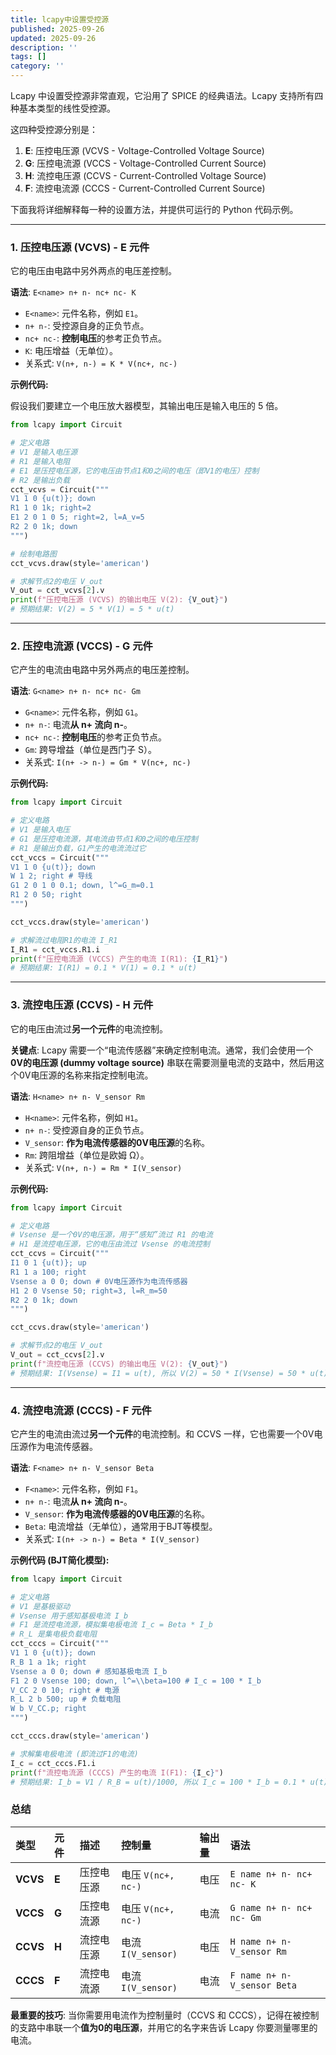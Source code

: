 ```yaml
---
title: lcapy中设置受控源
published: 2025-09-26
updated: 2025-09-26
description: ''
tags: []
category: ''
---
```


Lcapy 中设置受控源非常直观，它沿用了 SPICE 的经典语法。Lcapy 支持所有四种基本类型的线性受控源。

这四种受控源分别是：

1.  **E**: 压控电压源 (VCVS - Voltage-Controlled Voltage Source)
2.  **G**: 压控电流源 (VCCS - Voltage-Controlled Current Source)
3.  **H**: 流控电压源 (CCVS - Current-Controlled Voltage Source)
4.  **F**: 流控电流源 (CCCS - Current-Controlled Current Source)

下面我将详细解释每一种的设置方法，并提供可运行的 Python 代码示例。

---

### 1. 压控电压源 (VCVS) - E 元件

它的电压由电路中另外两点的电压差控制。

**语法**: `E<name> n+ n- nc+ nc- K`

*   `E<name>`: 元件名称，例如 `E1`。
*   `n+ n-`: 受控源自身的正负节点。
*   `nc+ nc-`: **控制电压**的参考正负节点。
*   `K`: 电压增益（无单位）。
*   关系式: `V(n+, n-) = K * V(nc+, nc-)`

**示例代码:**

假设我们要建立一个电压放大器模型，其输出电压是输入电压的 5 倍。

```python
from lcapy import Circuit

# 定义电路
# V1 是输入电压源
# R1 是输入电阻
# E1 是压控电压源，它的电压由节点1和0之间的电压（即V1的电压）控制
# R2 是输出负载
cct_vcvs = Circuit("""
V1 1 0 {u(t)}; down
R1 1 0 1k; right=2
E1 2 0 1 0 5; right=2, l=A_v=5
R2 2 0 1k; down
""")

# 绘制电路图
cct_vcvs.draw(style='american')

# 求解节点2的电压 V_out
V_out = cct_vcvs[2].v
print(f"压控电压源 (VCVS) 的输出电压 V(2): {V_out}")
# 预期结果: V(2) = 5 * V(1) = 5 * u(t)
```

---

### 2. 压控电流源 (VCCS) - G 元件

它产生的电流由电路中另外两点的电压差控制。

**语法**: `G<name> n+ n- nc+ nc- Gm`

*   `G<name>`: 元件名称，例如 `G1`。
*   `n+ n-`: 电流**从 n+ 流向 n-**。
*   `nc+ nc-`: **控制电压**的参考正负节点。
*   `Gm`: 跨导增益（单位是西门子 S）。
*   关系式: `I(n+ -> n-) = Gm * V(nc+, nc-)`

**示例代码:**

```python
from lcapy import Circuit

# 定义电路
# V1 是输入电压
# G1 是压控电流源，其电流由节点1和0之间的电压控制
# R1 是输出负载，G1产生的电流流过它
cct_vccs = Circuit("""
V1 1 0 {u(t)}; down
W 1 2; right # 导线
G1 2 0 1 0 0.1; down, l^=G_m=0.1
R1 2 0 50; right
""")

cct_vccs.draw(style='american')

# 求解流过电阻R1的电流 I_R1
I_R1 = cct_vccs.R1.i
print(f"压控电流源 (VCCS) 产生的电流 I(R1): {I_R1}")
# 预期结果: I(R1) = 0.1 * V(1) = 0.1 * u(t)
```

---

### 3. 流控电压源 (CCVS) - H 元件

它的电压由流过**另一个元件**的电流控制。

**关键点**: Lcapy 需要一个“电流传感器”来确定控制电流。通常，我们会使用一个**0V的电压源 (dummy voltage source)** 串联在需要测量电流的支路中，然后用这个0V电压源的名称来指定控制电流。

**语法**: `H<name> n+ n- V_sensor Rm`

*   `H<name>`: 元件名称，例如 `H1`。
*   `n+ n-`: 受控源自身的正负节点。
*   `V_sensor`: **作为电流传感器的0V电压源**的名称。
*   `Rm`: 跨阻增益（单位是欧姆 Ω）。
*   关系式: `V(n+, n-) = Rm * I(V_sensor)`

**示例代码:**

```python
from lcapy import Circuit

# 定义电路
# Vsense 是一个0V的电压源，用于“感知”流过 R1 的电流
# H1 是流控电压源，它的电压由流过 Vsense 的电流控制
cct_ccvs = Circuit("""
I1 0 1 {u(t)}; up
R1 1 a 100; right
Vsense a 0 0; down # 0V电压源作为电流传感器
H1 2 0 Vsense 50; right=3, l=R_m=50
R2 2 0 1k; down
""")

cct_ccvs.draw(style='american')

# 求解节点2的电压 V_out
V_out = cct_ccvs[2].v
print(f"流控电压源 (CCVS) 的输出电压 V(2): {V_out}")
# 预期结果: I(Vsense) = I1 = u(t), 所以 V(2) = 50 * I(Vsense) = 50 * u(t)
```

---

### 4. 流控电流源 (CCCS) - F 元件

它产生的电流由流过**另一个元件**的电流控制。和 CCVS 一样，它也需要一个0V电压源作为电流传感器。

**语法**: `F<name> n+ n- V_sensor Beta`

*   `F<name>`: 元件名称，例如 `F1`。
*   `n+ n-`: 电流**从 n+ 流向 n-**。
*   `V_sensor`: **作为电流传感器的0V电压源**的名称。
*   `Beta`: 电流增益（无单位），通常用于BJT等模型。
*   关系式: `I(n+ -> n-) = Beta * I(V_sensor)`

**示例代码 (BJT简化模型):**

```python
from lcapy import Circuit

# 定义电路
# V1 是基极驱动
# Vsense 用于感知基极电流 I_b
# F1 是流控电流源，模拟集电极电流 I_c = Beta * I_b
# R_L 是集电极负载电阻
cct_cccs = Circuit("""
V1 1 0 {u(t)}; down
R_B 1 a 1k; right
Vsense a 0 0; down # 感知基极电流 I_b
F1 2 0 Vsense 100; down, l^=\\beta=100 # I_c = 100 * I_b
V_CC 2 0 10; right # 电源
R_L 2 b 500; up # 负载电阻
W b V_CC.p; right
""")

cct_cccs.draw(style='american')

# 求解集电极电流 (即流过F1的电流)
I_c = cct_cccs.F1.i
print(f"流控电流源 (CCCS) 产生的电流 I(F1): {I_c}")
# 预期结果: I_b = V1 / R_B = u(t)/1000, 所以 I_c = 100 * I_b = 0.1 * u(t)
```

### 总结

| 类型 | 元件 | 描述 | 控制量 | 输出量 | 语法 |
| :--- | :--- | :--- | :--- | :--- | :--- |
| **VCVS** | **E** | 压控电压源 | 电压 `V(nc+, nc-)` | 电压 | `E name n+ n- nc+ nc- K` |
| **VCCS** | **G** | 压控电流源 | 电压 `V(nc+, nc-)` | 电流 | `G name n+ n- nc+ nc- Gm` |
| **CCVS** | **H** | 流控电压源 | 电流 `I(V_sensor)` | 电压 | `H name n+ n- V_sensor Rm` |
| **CCCS** | **F** | 流控电流源 | 电流 `I(V_sensor)` | 电流 | `F name n+ n- V_sensor Beta` |

**最重要的技巧**: 当你需要用电流作为控制量时（CCVS 和 CCCS），记得在被控制的支路中串联一个**值为0的电压源**，并用它的名字来告诉 Lcapy 你要测量哪里的电流。